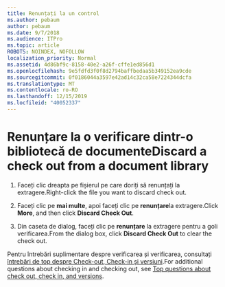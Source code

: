 ```yaml
---
title: Renunțați la un control
ms.author: pebaum
author: pebaum
ms.date: 9/7/2018
ms.audience: ITPro
ms.topic: article
ROBOTS: NOINDEX, NOFOLLOW
localization_priority: Normal
ms.assetid: 4d86bf9c-8158-40e2-a26f-cffe1ed856d1
ms.openlocfilehash: 9e5fdfd3f0f8d2794baffbedaa5b349152ea9cde
ms.sourcegitcommit: 0f0186044a3597e42ad14c32ca58e7224344dcfa
ms.translationtype: MT
ms.contentlocale: ro-RO
ms.lasthandoff: 12/15/2019
ms.locfileid: "40052337"
---
```

# <a name="discard-a-check-out-from-a-document-library"></a><span data-ttu-id="90379-102">Renunțare la o verificare dintr-o bibliotecă de documente</span><span class="sxs-lookup"><span data-stu-id="90379-102">Discard a check out from a document library</span></span>

1. <span data-ttu-id="90379-103">Faceți clic dreapta pe fișierul pe care doriți să renunțați la extragere.</span><span class="sxs-lookup"><span data-stu-id="90379-103">Right-click the file you want to discard check out.</span></span>
    
2. <span data-ttu-id="90379-104">Faceți clic pe **mai multe**, apoi faceți clic pe **renunțare**la extragere.</span><span class="sxs-lookup"><span data-stu-id="90379-104">Click **More**, and then click **Discard Check Out**.</span></span> 
    
3. <span data-ttu-id="90379-105">Din caseta de dialog, faceți clic pe **renunțare** la extragere pentru a goli verificarea.</span><span class="sxs-lookup"><span data-stu-id="90379-105">From the dialog box, click **Discard Check Out** to clear the check out.</span></span> 
    
<span data-ttu-id="90379-106">Pentru întrebări suplimentare despre verificarea și verificarea, consultați [întrebări de top despre Check-out, Check-in și versiuni](https://go.microsoft.com/fwlink/?linkid=2018786).</span><span class="sxs-lookup"><span data-stu-id="90379-106">For additional questions about checking in and checking out, see [Top questions about check out, check in, and versions](https://go.microsoft.com/fwlink/?linkid=2018786).</span></span>
  

